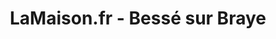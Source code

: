 ---
title: "LaMaison.fr - Bessé sur Braye"
url: /besse-sur-braye/lamaison-fr-besse-sur-braye/
shop: centre de jardinage
---